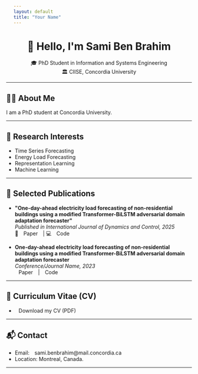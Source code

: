 ```yaml
---
layout: default
title: "Your Name"
---
```


<link rel="stylesheet" href="assets/style.css">

<div align="center">

# 👋 Hello, I'm **Sami Ben Brahim**

🎓 PhD Student in Information and Systems Engineering  
🏛️ CIISE, Concordia University  

<!-- Social Icons -->
<a href="https://scholar.google.com/citations?hl=fr&user=JeOYd2EAAAAJ" target="_blank"><i class="fab fa-google-scholar fa-2x"></i></a>
<a href="https://github.com/YOURUSERNAME" target="_blank"><i class="fab fa-github fa-2x"></i></a>
<a href="https://ca.linkedin.com/in/sami-ben-brahim" target="_blank"><i class="fab fa-linkedin fa-2x"></i></a>
<a href="https://medium.com/@sami.benbrahim" target="_blank"><i class="fab fa-medium fa-2x"></i></a>

</div>

---

## 🧑‍💻 About Me

I am a PhD student at Concordia University. 

---

## 🧠 Research Interests

- Time Series Forecasting
- Energy Load Forecasting
- Representation Learning
- Machine Learning

---

## 📄 Selected Publications

- **"One-day-ahead electricity load forecasting of non-residential buildings using a modified Transformer-BiLSTM adversarial domain adaptation forecaster"**  
  _Published in International Journal of Dynamics and Control, 2025_  
  🔗 [Paper](https://doi.org/10.1007/s40435-025-01701-x) | 💻 [Code](https://github.com/lear-ner97/Transformer-LSTM-DAF)


- **One-day-ahead electricity load forecasting of non-residential buildings using a modified Transformer-BiLSTM adversarial domain adaptation forecaster**  
  _Conference/Journal Name, 2023_  
  [Paper](https://ieeexplore.ieee.org/document/9765941) | [Code](https://github.com/lear-ner97/gas_demand_forecasting) 

---

## 📄 Curriculum Vitae (CV)

- [Download my CV (PDF)](cv.pdf)

---

## 📬 Contact

- Email: sami.benbrahim@mail.concordia.ca  
- Location: Montreal, Canada.

---

<style>
a { margin: 0 10px; text-decoration: none; }
</style>
